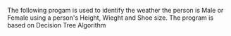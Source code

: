 The following progam is used to identify the weather the person is Male or Female using a person's Height, Wieght and Shoe size.
The program is based on Decision Tree Algorithm
